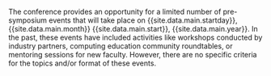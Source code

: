 The conference provides an opportunity for a limited number of pre-symposium events that will take place on {{site.data.main.startday}}, {{site.data.main.month}} {{site.data.main.start}}, {{site.data.main.year}}.  In the past, these events have included activities like workshops conducted by industry partners, computing education community roundtables, or mentoring sessions for new faculty.  However, there are no specific criteria for the topics and/or format of these events.